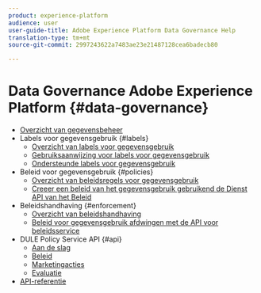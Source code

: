 ```yaml
---
product: experience-platform
audience: user
user-guide-title: Adobe Experience Platform Data Governance Help
translation-type: tm+mt
source-git-commit: 2997243622a7483ae23e21487128cea6badecb80

---
```



# Data Governance Adobe Experience Platform {#data-governance}

* [Overzicht van gegevensbeheer](home.md)
* Labels voor gegevensgebruik {#labels}
   * [Overzicht van labels voor gegevensgebruik](labels/overview.md)
   * [Gebruiksaanwijzing voor labels voor gegevensgebruik](labels/user-guide.md)
   * [Ondersteunde labels voor gegevensgebruik](labels/reference.md)
* Beleid voor gegevensgebruik {#policies}
   * [Overzicht van beleidsregels voor gegevensgebruik](policies/overview.md)
   * [Creeer een beleid van het gegevensgebruik gebruikend de Dienst API van het Beleid](policies/create.md)
* Beleidshandhaving {#enforcement}
   * [Overzicht van beleidshandhaving](enforcement/overview.md)
   * [Beleid voor gegevensgebruik afdwingen met de API voor beleidsservice](enforcement/api-enforcement.md)
* DULE Policy Service API {#api}
   * [Aan de slag](api/getting-started.md)
   * [Beleid](api/policies.md)
   * [Marketingacties](api/marketing-actions.md)
   * [Evaluatie](api/evaluation.md)
* [API-referentie](https://www.adobe.io/apis/experienceplatform/home/api-reference.html#!acpdr/swagger-specs/dule-policy-service.yaml)